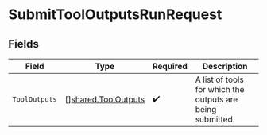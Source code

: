 # SubmitToolOutputsRunRequest


## Fields

| Field                                                             | Type                                                              | Required                                                          | Description                                                       |
| ----------------------------------------------------------------- | ----------------------------------------------------------------- | ----------------------------------------------------------------- | ----------------------------------------------------------------- |
| `ToolOutputs`                                                     | [][shared.ToolOutputs](../../../pkg/models/shared/tooloutputs.md) | :heavy_check_mark:                                                | A list of tools for which the outputs are being submitted.        |